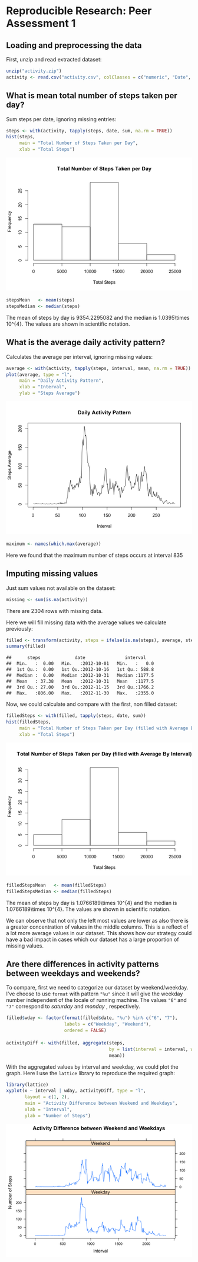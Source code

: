 # Reproducible Research: Peer Assessment 1


## Loading and preprocessing the data

First, unzip and read extracted dataset:


```r
unzip("activity.zip")
activity <- read.csv("activity.csv", colClasses = c("numeric", "Date", "numeric"))
```

## What is mean total number of steps taken per day?

Sum steps per date, ignoring missing entries:


```r
steps <- with(activity, tapply(steps, date, sum, na.rm = TRUE))
hist(steps,
     main = "Total Number of Steps Taken per Day",
     xlab = "Total Steps")
```

![](PA1_template_files/figure-html/unnamed-chunk-2-1.png) 

```r
stepsMean   <- mean(steps)
stepsMedian <- median(steps)
```

The mean of steps by day is 9354.2295082 and the median is 1.0395\times 10^{4}. The values are shown in scientific notation.

## What is the average daily activity pattern?

Calculates the average per interval, ignoring missing values:


```r
average <- with(activity, tapply(steps, interval, mean, na.rm = TRUE))
plot(average, type = "l",
     main = "Daily Activity Pattern",
     xlab = "Interval",
     ylab = "Steps Average")
```

![](PA1_template_files/figure-html/unnamed-chunk-3-1.png) 

```r
maximum <- names(which.max(average))
```

Here we found that the maximum number of steps occurs at interval 835

## Imputing missing values

Just sum values not available on the dataset:


```r
missing <- sum(is.na(activity))
```

There are 2304 rows with missing data.

Here we will fill missing data with the average values we calculate previously:


```r
filled <- transform(activity, steps = ifelse(is.na(steps), average, steps))
summary(filled)
```

```
##      steps             date               interval     
##  Min.   :  0.00   Min.   :2012-10-01   Min.   :   0.0  
##  1st Qu.:  0.00   1st Qu.:2012-10-16   1st Qu.: 588.8  
##  Median :  0.00   Median :2012-10-31   Median :1177.5  
##  Mean   : 37.38   Mean   :2012-10-31   Mean   :1177.5  
##  3rd Qu.: 27.00   3rd Qu.:2012-11-15   3rd Qu.:1766.2  
##  Max.   :806.00   Max.   :2012-11-30   Max.   :2355.0
```

Now, we could calculate and compare with the first, non filled dataset:


```r
filledSteps <- with(filled, tapply(steps, date, sum))
hist(filledSteps,
     main = "Total Number of Steps Taken per Day (filled with Average By Interval)",
     xlab = "Total Steps")
```

![](PA1_template_files/figure-html/unnamed-chunk-6-1.png) 

```r
filledStepsMean   <- mean(filledSteps)
filledStepsMedian <- median(filledSteps)
```

The mean of steps by day is 1.0766189\times 10^{4} and the median is 1.0766189\times 10^{4}. The values are shown in scientific notation.

We can observe that not only the left most values are lower as also there is a greater concentration of values in the middle columns. This is a reflect of a lot more average values in our dataset. This shows how our strategy could have a bad impact in cases which our dataset has a large proportion of missing values.

## Are there differences in activity patterns between weekdays and weekends?

To compare, first we need to categorize our dataset by weekend/weekday. I've choose to use `format` with pattern `"%u"` since it will give the weekday number independent of the locale of running machine. The values `"6"` and `"7"` correspond to _saturday_ and _monday_ , respectively.


```r
filled$wday <- factor(format(filled$date, "%u") %in% c("6", "7"),
                      labels = c("Weekday", "Weekend"),
                      ordered = FALSE)

activityDiff <- with(filled, aggregate(steps,
                                       by = list(interval = interval, wday = wday),
                                       mean))
```

With the aggregated values by interval and weekday, we could plot the graph. Here I use the `lattice` library to reproduce the required graph:


```r
library(lattice)
xyplot(x ~ interval | wday, activityDiff, type = "l",
       layout = c(1, 2),
       main = "Activity Difference between Weekend and Weekdays",
       xlab = "Interval",
       ylab = "Number of Steps")
```

![](PA1_template_files/figure-html/unnamed-chunk-8-1.png) 
